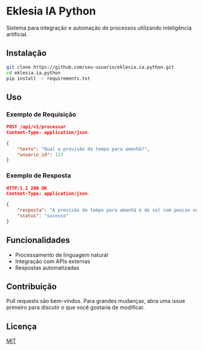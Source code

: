 # Eklesia IA Python

Sistema para integração e automação de processos utilizando inteligência artificial.

## Instalação

```bash
git clone https://github.com/seu-usuario/eklesia.ia.python.git
cd eklesia.ia.python
pip install -r requirements.txt
```

## Uso

### Exemplo de Requisição

```json
POST /api/v1/processar
Content-Type: application/json

{
    "texto": "Qual a previsão do tempo para amanhã?",
    "usuario_id": 123
}
```

### Exemplo de Resposta

```json
HTTP/1.1 200 OK
Content-Type: application/json

{
    "resposta": "A previsão do tempo para amanhã é de sol com poucas nuvens.",
    "status": "sucesso"
}
```

## Funcionalidades

- Processamento de linguagem natural
- Integração com APIs externas
- Respostas automatizadas

## Contribuição

Pull requests são bem-vindos. Para grandes mudanças, abra uma issue primeiro para discutir o que você gostaria de modificar.

## Licença

[MIT](LICENSE)